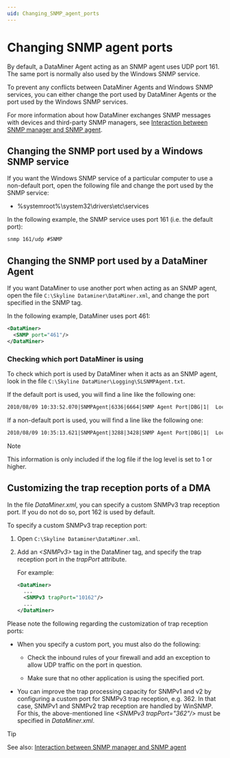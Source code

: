 ```yaml
---
uid: Changing_SNMP_agent_ports
---
```


# Changing SNMP agent ports

By default, a DataMiner Agent acting as an SNMP agent uses UDP port 161. The same port is normally also used by the Windows SNMP service.

To prevent any conflicts between DataMiner Agents and Windows SNMP services, you can either change the port used by DataMiner Agents or the port used by the Windows SNMP services.

For more information about how DataMiner exchanges SNMP messages with devices and third-party SNMP managers, see [Interaction between SNMP manager and SNMP agent](xref:Interaction_between_SNMP_manager_and_SNMP_agent).

## Changing the SNMP port used by a Windows SNMP service

If you want the Windows SNMP service of a particular computer to use a non-default port, open the following file and change the port used by the SNMP service:

- %systemroot%\\system32\\drivers\\etc\\services

In the following example, the SNMP service uses port 161 (i.e. the default port):

```txt
snmp 161/udp #SNMP
```

## Changing the SNMP port used by a DataMiner Agent

If you want DataMiner to use another port when acting as an SNMP agent, open the file `C:\Skyline Dataminer\DataMiner.xml`, and change the port specified in the SNMP tag.

In the following example, DataMiner uses port 461:

```xml
<DataMiner>
  <SNMP port="461"/>
</DataMiner>
```

### Checking which port DataMiner is using

To check which port is used by DataMiner when it acts as an SNMP agent, look in the file `C:\Skyline DataMiner\Logging\SLSNMPAgent.txt`.

If the default port is used, you will find a line like the following one:

```txt
2010/08/09 10:33:52.070|SNMPAgent|6336|6664|SNMP Agent Port|DBG|1|  Local SNMP Port set to 161 (DEFAULT)
```

If a non-default port is used, you will find a line like the following one:

```txt
2010/08/09 10:35:13.621|SNMPAgent|3288|3428|SNMP Agent Port|DBG|1|  Local SNMP Port set to 461 (OVERRULED)
```

> [!NOTE]
> This information is only included if the log file if the log level is set to 1 or higher.

## Customizing the trap reception ports of a DMA

In the file *DataMiner.xml*, you can specify a custom SNMPv3 trap reception port. If you do not do so, port 162 is used by default.

To specify a custom SNMPv3 trap reception port:

1. Open `C:\Skyline Dataminer\DataMiner.xml`.

1. Add an *\<SNMPv3>* tag in the DataMiner tag, and specify the trap reception port in the *trapPort* attribute.

   For example:

   ```xml
   <DataMiner>
     ...
     <SNMPv3 trapPort="10162"/>
     ...
   </DataMiner>
   ```

Please note the following regarding the customization of trap reception ports:

- When you specify a custom port, you must also do the following:

  - Check the inbound rules of your firewall and add an exception to allow UDP traffic on the port in question.

  - Make sure that no other application is using the specified port.

- You can improve the trap processing capacity for SNMPv1 and v2 by configuring a custom port for SNMPv3 trap reception, e.g. 362. In that case, SNMPv1 and SNMPv2 trap reception are handled by WinSNMP. For this, the above-mentioned line *\<SNMPv3 trapPort="362"/>* must be specified in *DataMiner.xml*.

> [!TIP]
> See also: [Interaction between SNMP manager and SNMP agent](xref:Interaction_between_SNMP_manager_and_SNMP_agent)
